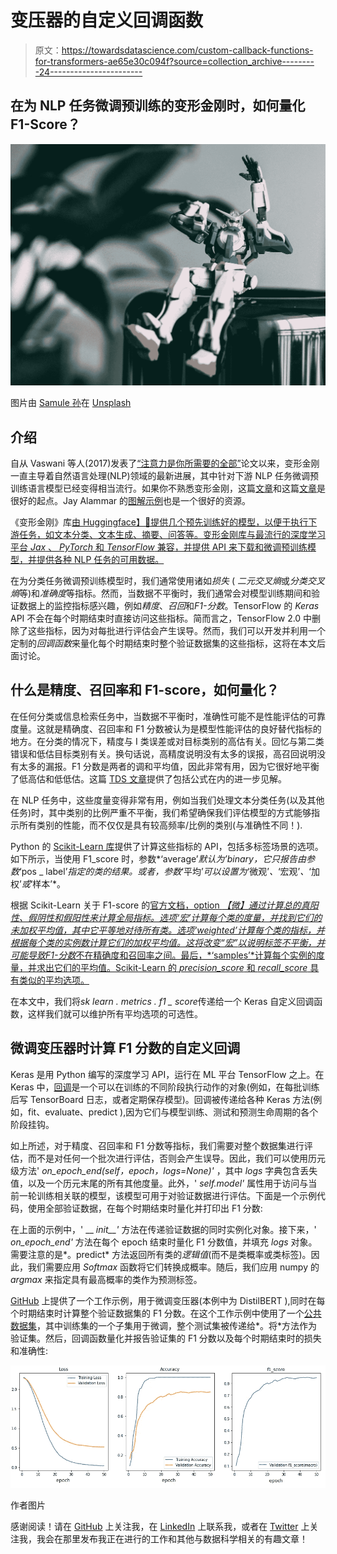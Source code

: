# 变压器的自定义回调函数

> 原文：<https://towardsdatascience.com/custom-callback-functions-for-transformers-ae65e30c094f?source=collection_archive---------24----------------------->

## 在为 NLP 任务微调预训练的变形金刚时，如何量化 F1-Score？

![](img/095c0c0558640c517da5175e001a37b1.png)

图片由 [Samule 孙](https://unsplash.com/@samule)在 [Unsplash](https://unsplash.com/)

## 介绍

自从 Vaswani 等人(2017)发表了[“注意力是你所需要的全部”](https://arxiv.org/abs/1706.03762)论文以来，变形金刚一直主导着自然语言处理(NLP)领域的最新进展，其中针对下游 NLP 任务微调预训练语言模型已经变得相当流行。如果你不熟悉变形金刚，这篇[文章](https://medium.com/inside-machine-learning/what-is-a-transformer-d07dd1fbec04)和这篇[文章](https://medium.com/geekculture/deep-learning-for-nlp-transformers-explained-caa7b43c822e)是很好的起点。Jay Alammar 的[图解示例](https://jalammar.github.io/illustrated-transformer/)也是一个很好的资源。

《变形金刚》库[由 Huggingface】🤗提供几个预先训练好的模型，以便于执行下游任务，如文本分类、文本生成、摘要、问答等。变形金刚库与最流行的深度学习平台 *Jax* 、 *PyTorch* 和 *TensorFlow* 兼容，并提供 API 来下载和微调预训练模型，并提供各种 NLP 任务的可用数据。](https://github.com/huggingface/transformers)

在为分类任务微调预训练模型时，我们通常使用诸如*损失* ( *二元交叉熵*或*分类交叉熵*等)和*准确度*等指标。然而，当数据不平衡时，我们通常会对模型训练期间和验证数据上的监控指标感兴趣，例如*精度*、*召回*和*F1-分数*。TensorFlow 的 *Keras* API 不会在每个时期结束时直接访问这些指标。简而言之，TensorFlow 2.0 中删除了这些指标，因为对每批进行评估会产生误导。然而，我们可以开发并利用一个定制的*回调函数*来量化每个时期结束时整个验证数据集的这些指标，这将在本文后面讨论。

## 什么是精度、召回率和 F1-score，如何量化？

在任何分类或信息检索任务中，当数据不平衡时，准确性可能不是性能评估的可靠度量。这就是精确度、召回率和 F1 分数被认为是模型性能评估的良好替代指标的地方。在分类的情况下，精度与 I 类误差或对目标类别的高估有关。回忆与第二类错误和低估目标类别有关。换句话说，高精度说明没有太多的误报，高召回说明没有太多的漏报。F1 分数是两者的调和平均值，因此非常有用，因为它很好地平衡了低高估和低低估。这篇 [TDS 文章](/accuracy-precision-recall-or-f1-331fb37c5cb9)提供了包括公式在内的进一步见解。

在 NLP 任务中，这些度量变得非常有用，例如当我们处理文本分类任务(以及其他任务)时，其中类别的比例严重不平衡，我们希望确保我们评估模型的方式能够指示所有类别的性能，而不仅仅是具有较高频率/比例的类别(与准确性不同！).

Python 的 [Scikit-Learn 库](https://scikit-learn.org/stable/modules/model_evaluation.html#classification-metrics)提供了计算这些指标的 API，包括多标签场景的选项。如下所示，当使用 F1_score 时，参数*‘average’*默认为’*binary*，它只报告由参数*‘pos _ label’*指定的类的结果。或者，参数*‘平均’*可以设置为*‘微观’*、*‘宏观’*、*‘加权’*或*‘样本’*。

根据 Scikit-Learn 关于 F1-score 的[官方文档，option *【微】*通过计算总的真阳性、假阴性和假阳性来计算全局指标。选项*‘宏’*计算每个类的度量，并找到它们的未加权平均值，其中它平等地对待所有类。选项*‘weighted’*计算每个类的指标，并根据每个类的实例数计算它们的加权平均值。这将改变*“宏”*以说明标签不平衡，并可能导致*F1-分数*不在精确度和召回率之间。最后，*‘samples’*计算每个实例的度量，并求出它们的平均值。Scikit-Learn 的 *precision_score* 和 *recall_score* 具有类似的平均选项。](https://scikit-learn.org/stable/modules/generated/sklearn.metrics.f1_score.html)

在本文中，我们将*sk learn . metrics . f1 _ score*传递给一个 Keras 自定义回调函数，这样我们就可以维护所有平均选项的可选性。

## 微调变压器时计算 F1 分数的自定义回调

Keras 是用 Python 编写的深度学习 API，运行在 ML 平台 TensorFlow 之上。在 Keras 中，[回调](https://keras.io/api/callbacks/)是一个可以在训练的不同阶段执行动作的对象(例如，在每批训练后写 TensorBoard 日志，或者定期保存模型)。回调被传递给各种 Keras 方法(例如，fit、evaluate、predict ),因为它们与模型训练、测试和预测生命周期的各个阶段挂钩。

如上所述，对于精度、召回率和 F1 分数等指标，我们需要对整个数据集进行评估，而不是对任何一个批次进行评估，否则会产生误导。因此，我们可以使用历元级方法' *on_epoch_end(self，epoch，logs=None)'* ，其中 *logs* 字典包含丢失值，以及一个历元末尾的所有其他度量。此外，' *self.model'* 属性用于访问与当前一轮训练相关联的模型，该模型可用于对验证数据进行评估。下面是一个示例代码，使用全部验证数据，在每个时期结束时量化并打印出 F1 分数:

在上面的示例中，' __ *init__'* 方法在传递验证数据的同时实例化对象。接下来，' *on_epoch_end'* 方法在每个 epoch 结束时量化 F1 分数值，并填充 *logs* 对象。需要注意的是*。predict* 方法返回所有类的*逻辑值*(而不是类概率或类标签)。因此，我们需要应用 *Softmax* 函数将它们转换成概率。随后，我们应用 numpy 的 *argmax* 来指定具有最高概率的类作为预测标签。

[GitHub](https://github.com/amirhossini/Medium/blob/main/2021-11-Transformers_Custom_Callback_F1_Score/Example_Transformers_f1_score_Custom_Callback.ipynb) 上提供了一个工作示例，用于微调变压器(本例中为 DistilBERT ),同时在每个时期结束时计算整个验证数据集的 F1 分数。在这个工作示例中使用了一个[公共数据集](https://github.com/huggingface/datasets/tree/master/datasets/banking77)，其中训练集的一个子集用于微调，整个测试集被传递给*。将*方法作为验证集。然后，回调函数量化并报告验证集的 F1 分数以及每个时期结束时的损失和准确性:

![](img/285be377bca1a428e413f05e7bc1daf5.png)

作者图片

感谢阅读！请在 [GitHub](https://github.com/amirhossini) 上关注我，在 [LinkedIn](https://www.linkedin.com/in/amir-hossini-04086a53/) 上联系我，或者在 [Twitter](https://twitter.com/amirhs2000?lang=en) 上关注我，我会在那里发布我正在进行的工作和其他与数据科学相关的有趣文章！